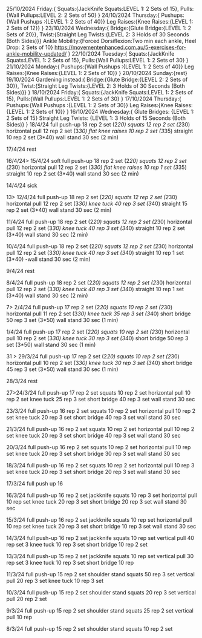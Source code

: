 25/10/2024
Friday:{
    Squats:{JackKnife Squats:LEVEL 1: 2 Sets of 15},
    Pulls:{Wall Pullups:LEVEL 2: 2 Sets of 50}
}
24/10/2024
Thursday:{
Pushups:{Wall Pushups :{LEVEL 1: 2 Sets of 40}}
Leg Raises:{Knee Raises:{LEVEL 1: 2 Sets of 12}}
}
23/10/2024
Wednesday:{
    Bridge:{Glute Bridge:{LEVEL 1: 2 Sets of 20}},
    Twist:{Straight Leg Twists:{LEVEL 2: 3 Holds of 30 Seconds (Both Sides)}}
    Ankle Mobility:{Forced Dorsiflexion:Two min each ankle,
    Heel Drop: 2 Sets of 10}
    https://movementenhanced.com.au/5-exercises-for-ankle-mobility-updated/
}
22/10/2024
Tuesday:{
    Squats:{JackKnife Squats:LEVEL 1: 2 Sets of 15},
    Pulls:{Wall Pullups:LEVEL 1: 2 Sets of 30}
}
21/10/2024
Monday:{
Pushups:{Wall Pushups :{LEVEL 1: 2 Sets of 40}}
Leg Raises:{Knee Raises:{LEVEL 1: 2 Sets of 10}}
}
20/10/2024
Sunday:{rest}
19/10/2024
Gardening
instead:{
    Bridge:{Glute Bridge:{LEVEL 2: 2 Sets of 30}},
    Twist:{Straight Leg Twists:{LEVEL 2: 3 Holds of 30 Seconds (Both Sides)}}
}
18/10/2024
Friday:{
    Squats:{JackKnife Squats:LEVEL 1: 2 Sets of 15},
    Pulls:{Wall Pullups:LEVEL 1: 2 Sets of 30}
}
17/10/2024
Thursday:{
Pushups:{Wall Pushups :{LEVEL 1: 2 Sets of 30}}
Leg Raises:{Knee Raises:{LEVEL 1: 2 Sets of 10}}
}
16/10/2024
Wednesday:{
Glute Bridges: {LEVEL 1: 2 Sets of 15}
Straight Leg Twists: {LEVEL 1: 3 Holds of 15 Seconds (Both Sides)}
}
18/4/24
full push-up 18 rep 2 set (2*20)
squats 12 rep 2 set (2*30)
horizontal pull 12 rep 2 set (3*30)
flat knee raises 10 rep 2 set (3*35)
straight 10 rep 2 set (3*40)
wall stand 30 sec (2 min)

17/4/24 rest

16/4/24>
15/4/24 soft
full push-up 18 rep 2 set (2*20)
squats 12 rep 2 set (2*30)
horizontal pull 12 rep 2 set (3*30)
flat knee raises 10 rep 1 set (3*35)
straight 10 rep 2 set (3*40)
wall stand 30 sec (2 min)

14/4/24 sick

13> 12/4/24
full push-up 18 rep 2 set (2*20)
squats 12 rep 2 set (2*30)
horizontal pull 12 rep 2 set (3*30)
knee tuck 40 rep 3 set (3*40)
straight 15 rep 2 set (3*40)
wall stand 30 sec (2 min)

11/4/24
full push-up 18 rep 2 set (2*20)
squats 12 rep 2 set (2*30)
horizontal pull 12 rep 2 set (3*30)
knee tuck 40 rep 3 set (3*40)
straight 10 rep 2 set (3*40)
wall stand 30 sec (2 min)

10/4/24
full push-up 18 rep 2 set (2*20)
squats 12 rep 2 set (2*30)
horizontal pull 12 rep 2 set (3*30)
knee tuck 40 rep 3 set (3*40)
straight 10 rep 1 set (3*40)
-wall stand 30 sec (2 min)

9/4/24 rest

8/4/24
full push-up 18 rep 2 set (2*20)
squats 12 rep 2 set (2*30)
horizontal pull 12 rep 2 set (3*30)
knee tuck 40 rep 3 set (3*40)
straight 10 rep 1 set (3*40)
wall stand 30 sec (2 min)

7> 2/4/24
full push-up 17 rep 2 set (2*20)
squats 10 rep 2 set (2*30)
horizontal pull 11 rep 2 set (3*30)
knee tuck 35 rep 3 set (3*40)
short bridge 50 rep 3 set (3*50)
wall stand 30 sec (1 min)

1/4/24
full push-up 17 rep 2 set (2*20)
squats 10 rep 2 set (2*30)
horizontal pull 10 rep 2 set (3*30)
knee tuck 30 rep 3 set (3*40)
short bridge 50 rep 3 set (3*50)
wall stand 30 sec (1 min)

31 > 29/3/24
full push-up 17 rep 2 set (2*20)
squats 10 rep 2 set (2*30)
horizontal pull 10 rep 2 set (3*30)
knee tuck 30 rep 3 set (3*40)
short bridge 45 rep 3 set (3*50)
wall stand 30 sec (1 min)

28/3/24
rest

27>24/3/24
full push-up 17 rep 2 set
squats 10 rep 2 set
horizontal pull 10 rep 2 set
knee tuck 25 rep 3 set
short bridge 40 rep 3 set
wall stand 30 sec

23/3/24
full push-up 16 rep 2 set
squats 10 rep 2 set
horizontal pull 10 rep 2 set
knee tuck 20 rep 3 set
short bridge 40 rep 3 set
wall stand 30 sec

21/3/24
full push-up 16 rep 2 set
squats 10 rep 2 set
horizontal pull 10 rep 2 set
knee tuck 20 rep 3 set
short bridge 40 rep 3 set
wall stand 30 sec

20/3/24
full push-up 16 rep 2 set
squats 10 rep 2 set
horizontal pull 10 rep  set
knee tuck 20 rep 3 set
short bridge 30 rep 3 set
wall stand 30 sec

18/3/24
full push-up 16 rep 2 set
squats 10 rep 2 set
horizontal pull 10 rep 3 set
knee tuck 20 rep 3 set
short bridge 20 rep 3 set
wall stand 30 sec

17/3/24
full push up 16

16/3/24
full push-up 16 rep 2 set
jackknife squats 10 rep 3 set
horizontal pull 10 rep  set
knee tuck 20 rep 3 set
short bridge 20 rep 3 set
wall stand 30 sec

15/3/24
full push-up 16 rep 2 set
jackknife squats 10 rep  set
horizontal pull 10 rep  set
knee tuck 20 rep 3 set
short bridge 10 rep 3 set
wall stand 30 sec

14/3/24
full push-up 16 rep 2 set
jackknife squats 10 rep  set
vertical pull 40 rep set 3
knee tuck 10 rep 3 set
short bridge 10 rep 2 set

13/3/24
full push-up 15 rep 2 set
jackknife squats 10 rep  set
vertical pull 30 rep set 3
knee tuck 10 rep 3 set
short bridge 10 rep

11/3/24
full push-up 15 rep 2 set
shoulder stand squats 50 rep 3 set
vertical pull 20 rep 3 set
knee tuck 10 rep 3 set

10/3/24
full push-up 15 rep 2 set
shoulder stand squats 20 rep 3 set
vertical pull 20 rep 2 set

9/3/24
full push-up 15 rep 2 set
shoulder stand squats 25 rep 2 set
vertical pull 10 rep

8/3/24
full push-up 15 rep 2 set
shoulder stand squats 10 rep 2 set
